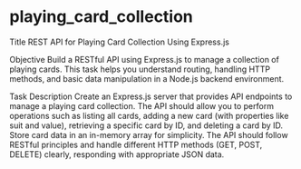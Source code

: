# playing_card_collection
Title
REST API for Playing Card Collection Using Express.js

Objective
Build a RESTful API using Express.js to manage a collection of playing cards. This task helps you understand routing, handling HTTP methods, and basic data manipulation in a Node.js backend environment.

Task Description
Create an Express.js server that provides API endpoints to manage a playing card collection. The API should allow you to perform operations such as listing all cards, adding a new card (with properties like suit and value), retrieving a specific card by ID, and deleting a card by ID. Store card data in an in-memory array for simplicity. The API should follow RESTful principles and handle different HTTP methods (GET, POST, DELETE) clearly, responding with appropriate JSON data.
